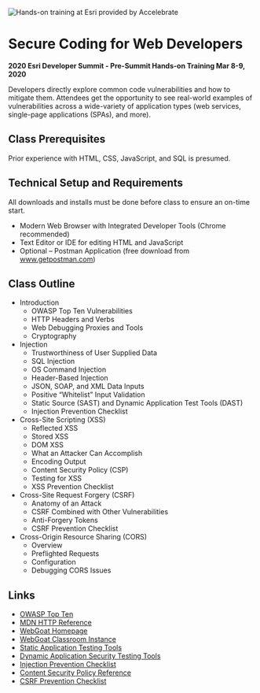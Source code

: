 ![Hands-on training at Esri provided by Accelebrate](https://deivu67oka01d.cloudfront.net/esri/esri_accelebrate4.jpg)

# Secure Coding for Web Developers
**2020 Esri Developer Summit - Pre-Summit Hands-on Training Mar 8-9, 2020**

Developers directly explore common code vulnerabilities and how to mitigate them. Attendees get the opportunity to see real-world examples of vulnerabilities across a wide-variety of application types (web services, single-page applications (SPAs), and more). 

## Class Prerequisites

Prior experience with HTML, CSS, JavaScript, and SQL is presumed.

## Technical Setup and Requirements

All downloads and installs must be done before class to ensure an on-time start.

- Modern Web Browser with Integrated Developer Tools (Chrome recommended)
- Text Editor or IDE for editing HTML and JavaScript
- Optional – Postman Application (free download from www.getpostman.com)

## Class Outline
- Introduction
  - OWASP Top Ten Vulnerabilities
  - HTTP Headers and Verbs
  - Web Debugging Proxies and Tools
  - Cryptography
- Injection
  - Trustworthiness of User Supplied Data
  - SQL Injection
  - OS Command Injection
  - Header-Based Injection
  - JSON, SOAP, and XML Data Inputs
  - Positive “Whitelist” Input Validation
  - Static Source (SAST) and Dynamic Application Test Tools (DAST) 
  - Injection Prevention Checklist
- Cross-Site Scripting (XSS)
  - Reflected XSS
  - Stored XSS
  - DOM XSS
  - What an Attacker Can Accomplish
  - Encoding Output
  - Content Security Policy (CSP)
  - Testing for XSS
  - XSS Prevention Checklist
- Cross-Site Request Forgery (CSRF)
  - Anatomy of an Attack
  - CSRF Combined with Other Vulnerabilities
  - Anti-Forgery Tokens
  - CSRF Prevention Checklist
- Cross-Origin Resource Sharing (CORS)
  - Overview
  - Preflighted Requests
  - Configuration
  - Debugging CORS Issues

## Links
- [OWASP Top Ten](https://www.owasp.org/index.php/Category:OWASP_Top_Ten_Project)
- [MDN HTTP Reference](https://developer.mozilla.org/en-US/docs/Web/HTTP)
- [WebGoat Homepage](https://www.owasp.org/index.php/Category:OWASP_WebGoat_Project)
- [WebGoat Classroom Instance](http://3.91.78.49:8080/WebGoat)
- [Static Application Testing Tools](https://www.owasp.org/index.php/Source_Code_Analysis_Tools)
- [Dynamic Application Security Testing Tools](https://www.owasp.org/index.php/Category:Vulnerability_Scanning_Tools)
- [Injection Prevention Checklist](https://www.owasp.org/index.php/Web_Application_Security_Testing_Cheat_Sheet)
- [Content Security Policy Reference](https://content-security-policy.com)
- [CSRF Prevention Checklist](https://www.owasp.org/index.php/Cross-Site_Request_Forgery_(CSRF)_Prevention_Cheat_Sheet)
